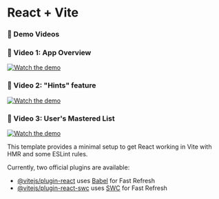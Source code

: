 # React + Vite

### 🎥 Demo Videos


### 📌 Video 1: App Overview
[![Watch the demo](https://img.youtube.com/vi/4fZ02dmi5S0/hqdefault.jpg)](https://youtu.be/4fZ02dmi5S0)


### 📌 Video 2: "Hints" feature
[![Watch the demo](https://img.youtube.com/vi/wVouh1TPrnY/hqdefault.jpg)](https://youtu.be/wVouh1TPrnY)


### 📌 Video 3: User's Mastered List
[![Watch the demo](https://img.youtube.com/vi/vZG8inJIf5I/hqdefault.jpg)](https://youtu.be/vZG8inJIf5I)



This template provides a minimal setup to get React working in Vite with HMR and some ESLint rules.

Currently, two official plugins are available:

- [@vitejs/plugin-react](https://github.com/vitejs/vite-plugin-react/blob/main/packages/plugin-react/README.md) uses [Babel](https://babeljs.io/) for Fast Refresh
- [@vitejs/plugin-react-swc](https://github.com/vitejs/vite-plugin-react-swc) uses [SWC](https://swc.rs/) for Fast Refresh
